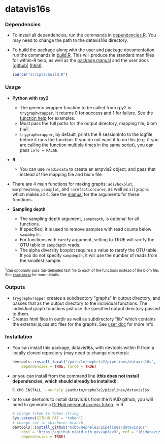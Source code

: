 # datavis16s

### Dependencies

- To install all dependencies, run the commands in [dependencies.R](scripts/dependencies.R).  You may need to change the path to the datavis16s directory.

-   To build the package along with the user and package documentation, run the commands in [build.R](scripts/build.R). This will produce the standard man files for within-R help, as well as the [package manual](doc/Reference_Manual_datavis16s.md) and the user docs [[github](doc/user_doc.md)] [[html](doc/datavis16s_pipeline.html)].

    ``` r
    source("scripts/build.R")
    ```

### Usage

- **Python with rpy2**
  - The generic wrapper function to be called from rpy2 is [`trygraphwrapper`](doc/Reference_Manual_datavis16s.md#trygraphwrapper).  It returns 0 for success and 1 for failure.  See the [function help](doc/Reference_Manual_datavis16s.md#trygraphwrapper) for examples.  
  - Must pass the full paths for the output directory, mapping file, biom file<sup>[1](#fn1)</sup>.
  - `trygraphwrapper`, by default, prints the R sessionInfo to the logfile before it runs the function.  If you do not want it to do this (e.g. if you are calling the function multiple times in the same script), you can pass `info = FALSE`.

- **R**
  - You can use `readindata` to create an ampvis2 object, and pass that instead of the mapping file and biom file.

- There are 4 main functions for making graphs: `adivboxplot`, `morphheatmap`, `pcoaplot`, and `rarefactioncurve`, as well as `allgraphs` which makes all 4.  See the [manual](doc/Reference_Manual_datavis16s.md) for the arguments for these functions.

- **Sampling depth**
  - The sampling depth argument, `sampdepth`, is optional for all functions.  
  - If specified, it is used to remove samples with read counts below `sampdepth`.  
  - For functions with `rarefy` argument, setting to TRUE will rarefy the OTU table to `sampdepth` reads.   
  - The alpha diversity boxplot requires a value to rarefy the OTU table.  If you do not specify `sampdepth`, it will use the number of reads from the smallest sample.

<sub><sup><a name="fn1">1</a></sup>Can optionally pass tab-delimited text file to each of the functions instead of the biom file.  See [`readindata`](doc/Reference_Manual_datavis16s.md#readindata) for more details.</sub>

### Outputs

-  `trygraphwrapper` creates a subdirectory "graphs" in output directory, and passes that as the output directory to the individual functions.  The individual graph functions just use the specified output directory passed to them.
- Creates html files in outdir as well as subdirectory "lib" which contains the external js,css,etc files for the graphs.  See [user doc](doc/user_doc.md) for more info.

### Installation

-   You can install this package, datavis16s, with devtools within R from a locally cloned repository (may need to change directory):

    ``` r
    devtools::install_local("/path/to/nephele2/pipelines/datavis16s", 
        dependencies = TRUE, force = TRUE)
    ```

-   or you can install from the command line (**this does not install dependencies, which should already be installed**):

    ``` bash
    R CMD INSTALL --no-help /path/to/nephele2/pipelines/datavis16s
    ```

-   or to use devtools to install datavis16s from the NIAID github, you will need to generate a [GitHub personal access token](https://help.github.com/articles/creating-a-personal-access-token-for-the-command-line/). In R:

    ``` r
    # change token to token string
    Sys.setenv(GITHUB_PAT = "token")
    # change ref to whichever branch
    devtools::install_github("bcbb/nephele2/pipelines/datavis16s", 
        host = "https://github.niaid.nih.gov/api/v3", ref = "16sdataviz", 
        dependencies = TRUE)
    ```

